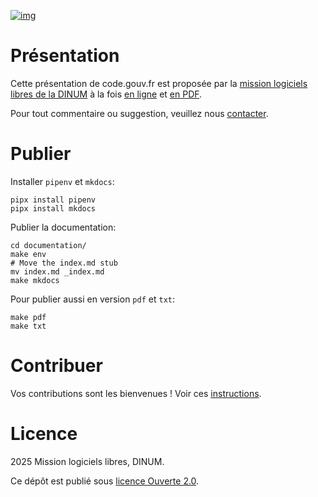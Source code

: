 
[![img](https://img.shields.io/badge/code.gouv.fr-contributif-blue.svg)](https://code.gouv.fr/documentation/#quels-degres-douverture-pour-les-codes-sources)

# Présentation

Cette présentation de code.gouv.fr est proposée par la [mission logiciels libres de la DINUM](https://code.gouv.fr) à la fois [en ligne](https://code.gouv.fr/presentation/) et [en PDF](https://code.gouv.fr/presentation/codegouvfr-presentation.pdf).

Pour tout commentaire ou suggestion, veuillez nous [contacter](https://code.gouv.fr/fr/contact/).

# Publier

Installer `pipenv` et `mkdocs`:

```
pipx install pipenv
pipx install mkdocs
```

Publier la documentation:

```
cd documentation/
make env
# Move the index.md stub
mv index.md _index.md
make mkdocs
```

Pour publier aussi en version `pdf` et `txt`:

```
make pdf
make txt
```

# Contribuer

Vos contributions sont les bienvenues !  Voir ces [instructions](https://github.com/codegouvfr/codegouvfr-presentation/blob/main/CONTRIBUTING.fr.md).

# Licence

2025 Mission logiciels libres, DINUM.

Ce dépôt est publié sous [licence Ouverte 2.0](https://raw.githubusercontent.com/codegouvfr/codegouvfr-presentation/refs/heads/main/LICENSES/LICENSE.Etalab-2.0.txt).
